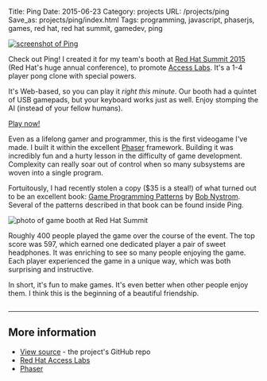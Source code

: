 Title: Ping
Date: 2015-06-23
Category: projects
URL: /projects/ping
Save_as: projects/ping/index.html
Tags: programming, javascript, phaserjs, games, red hat, red hat summit, gamedev, ping

<a href="/static/projects/ping">
<img class="col-md-7" src="{filename}/static/images/projects/ping/readme-screenshot.png" alt="screenshot of Ping" style="padding-left: 0; padding-right: 30px" />
</a>

Check out Ping!  I created it for my team's booth at [Red Hat Summit
2015][summit] (Red Hat's huge annual conference), to promote [Access
Labs][labs].  It's a 1-4 player pong clone with special powers.

It's Web-based, so you can play it *right this minute*.  Our booth had a
quintet of USB gamepads, but your keyboard works just as well.  Enjoy stomping
the AI (instead of your fellow humans).

<p class="text-center"><a class="btn btn-default btn-lg" href="/static/projects/ping">Play now!</a></p>

Even as a lifelong gamer and programmer, this is the first videogame I've made.
I built it within the excellent [Phaser][phaser] framework.  Building it was
incredibly fun and a hurty lesson in the difficulty of game development.
Complexity can really soar out of control when so many subsystems are woven
into a single program.

Fortuitously, I had recently stolen a copy ($35 is a steal!) of what turned out
to be an excellent book: [Game Programming Patterns][gpp] by [Bob
Nystrom][bob].  Several of the patterns described in that book can be found
inside Ping.

![photo of game booth at Red Hat Summit]({filename}/static/images/projects/ping/booth.jpg)


Roughly 400 people played the game over the course of the event.  The top score
was 597, which earned one dedicated player a pair of sweet headphones.  It was
enriching to see so many people enjoying the game.  Each player experienced the
game in a unique way, which was both surprising and instructive.

In short, it's fun to make games.  It's even better when other people enjoy
them.  I think this is the beginning of a beautiful friendship.

<p style="clear:both;height:0">&nbsp;</p>

<hr>

## More information

 - [View source][source] - the project's GitHub repo
 - [Red Hat Access Labs][labs]
 - [Phaser][phaser]

[summit]: http://www.redhat.com/summit/2015/
[source]: https://github.com/redhataccess/pinglabs/
[phaser]: http://phaser.io/
[rhcp]: https://access.redhat.com/
[labs]: https://access.redhat.com/labs/
[gpp]: http://gameprogrammingpatterns.com/
[bob]: https://twitter.com/munificentbob
